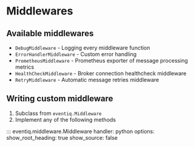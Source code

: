 # Middlewares


## Available middlewares

- `DebugMiddleware` - Logging every middleware function
- `ErrorHandlerMiddleware` - Custom error handling
- `PrometheusMiddleware` - Prometheus exporter of message processing metrics
- `HealthCheckMiddleware` - Broker connection healthcheck middleware
- `RetryMiddleware` - Automatic message retries middleware

## Writing custom middleware

1. Subclass from `eventiq.Middleware`
2. Implement any of the following methods

::: eventiq.middleware.Middleware
    handler: python
    options:
      show_root_heading: true
      show_source: false